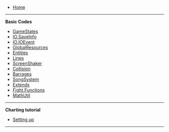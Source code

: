 -    [Home](README)

---

**Basic Codes**

-    [GameStates](GameStates)
-    [IO.SaveInfo](IO.SaveInfo)
-    [IO.IOEvent](IO.IOEvent)
-    [GlobalResources](GlobalResources)
-    [Entities](Entities)
-    [Lines](Lines)
-    [ScreenShaker](ScreenShaker)
-    [Collision](Collision)
-    [Barrages](Barrages)
-    [SongSystem](SongSystem)
-    [Extends](Extends)
-    [Fight.Functions](Fight.Functions)
-    [MathUtil](MathUtil)

---

**Charting tutorial**

-    [Setting up](Setting-up)

---

